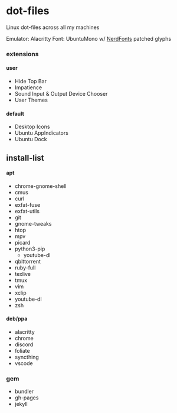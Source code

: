 # dot-files
Linux dot-files across all my machines

Emulator: Alacritty
Font: UbuntuMono w/ [NerdFonts](https://github.com/ryanoasis/nerd-fonts) patched glyphs

### extensions
#### user
- Hide Top Bar
- Impatience
- Sound Input & Output Device Chooser
- User Themes

#### default
- Desktop Icons
- Ubuntu AppIndicators
- Ubuntu Dock

## install-list
#### apt
- chrome-gnome-shell
- cmus
- curl
- exfat-fuse
- exfat-utils
- git
- gnome-tweaks
- htop
- mpv
- picard
- python3-pip
	- youtube-dl
- qbittorrent
- ruby-full
- texlive
- tmux
- vim
- xclip
- youtube-dl
- zsh

#### deb/ppa
- alacritty
- chrome
- discord
- foliate
- syncthing
- vscode

### gem
- bundler
- gh-pages
- jekyll
